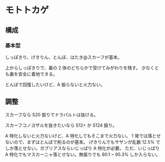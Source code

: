 # モトトカゲ

## 構成

### 基本型

しっぽきり、げきりん、とんぼ、はたき@スカーフが基本。

上からしっぽきりで、裏の 2 体のどちらかで受けてみがわりを残す。
少なくとも裏を安全に着地できる。

とんぼで回復したいけど、A 振らないと火力ない。

## 調整

スカーフなら S20 振りでドラパルトは抜ける。

スカーフコノヨザルを抜きたいなら S12+ か S124 振り。

A 特化しないと火力ないけど、A 特化してもそこまで火力ない。
1 発では落とせないので、まずはとんぼで削るのが基本。
げきりんでもサザンが乱数 12.5% でしか落とせない。ガブリアスならいじっぱり A 特化が必要。
ただ、いじっぱり A 特化でもマスカーニャ落とせない。無振りでも 80.1 ~ 95.3% しか入らない。
